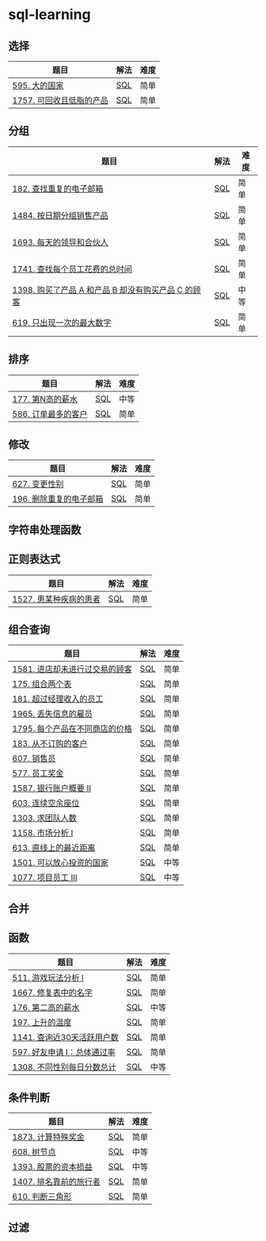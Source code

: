 # sql-learning

## 选择

| 题目                                                         | 解法                        | 难度 |
| ------------------------------------------------------------ | --------------------------- | ---- |
| [595. 大的国家](https://leetcode.cn/problems/big-countries/) | [SQL](choose/big-countries.md) | 简单     |
| [1757. 可回收且低脂的产品](https://leetcode.cn/problems/recyclable-and-low-fat-products/) |        [SQL](choose/recyclable-and-low-fat-products.md) |  简单   |

## 分组
| 题目                                                         | 解法                                | 难度 |
| ------------------------------------------------------------ | ----------------------------------- | ---- |
| [182. 查找重复的电子邮箱](https://leetcode.cn/problems/duplicate-emails/) | [SQL](group/duplicate-emails.md) |  简单    |
| [1484. 按日期分组销售产品](https://leetcode.cn/problems/group-sold-products-by-the-date/) | [SQL](group/group-sold-products-by-the-date.md) |  简单    |
| [1693. 每天的领导和合伙人](https://leetcode.cn/problems/daily-leads-and-partners/) | [SQL](group/daily-leads-and-partners.md) |  简单    |
| [1741. 查找每个员工花费的总时间](https://leetcode.cn/problems/find-total-time-spent-by-each-employee/) | [SQL](group/find-total-time-spent-by-each-employee.md) |  简单    |
| [1398. 购买了产品 A 和产品 B 却没有购买产品 C 的顾客](https://leetcode.cn/problems/customers-who-bought-products-a-and-b-but-not-c/) | [SQL](group/customers-who-bought-products-a-and-b-but-not-c.md) |  中等    |
| [619. 只出现一次的最大数字](https://leetcode.cn/problems/biggest-single-number/) | [SQL](group/biggest-single-number.md) |  简单    |


## 排序

| 题目                                                         | 解法                                | 难度 |
| ------------------------------------------------------------ | ----------------------------------- | ---- |
| [177. 第N高的薪水](https://leetcode.cn/problems/nth-highest-salary/) | [SQL](sort/nth-highest-salary.md) |  中等    |
| [586. 订单最多的客户](https://leetcode.cn/problems/customer-placing-the-largest-number-of-orders/submissions/) | [SQL](sort/customer-placing-the-largest-number-of-orders.md) |  简单   |

## 修改
| 题目                                                         | 解法                                | 难度 |
| ------------------------------------------------------------ | ----------------------------------- | ---- |
| [627. 变更性别](https://leetcode.cn/problems/swap-salary/) | [SQL](update/swap-salary.md) |  简单    |
| [196. 删除重复的电子邮箱](https://leetcode.cn/problems/delete-duplicate-emails/) | [SQL](update/delete-duplicate-emails.md) |  简单    |

## 字符串处理函数


## 正则表达式

| 题目                                                         | 解法                                | 难度 |
| ------------------------------------------------------------ | ----------------------------------- | ---- |
| [1527. 患某种疾病的患者](https://leetcode.cn/problems/patients-with-a-condition/) | [SQL](regexp/patients-with-a-condition.md) |  简单    |

## 组合查询
| 题目                                                         | 解法                                | 难度 |
| ------------------------------------------------------------ | ----------------------------------- | ---- |
| [1581. 进店却未进行过交易的顾客](https://leetcode.cn/problems/customer-who-visited-but-did-not-make-any-transactions/) | [SQL](join/customer-who-visited-but-did-not-make-any-transactions.md) |  简单    |
| [175. 组合两个表](https://leetcode.cn/problems/combine-two-tables/) | [SQL](join/combine-two-tables.md) |  简单    |
| [181. 超过经理收入的员工](https://leetcode.cn/problems/employees-earning-more-than-their-managers/) | [SQL](join/employees-earning-more-than-their-managers.md) |  简单    |
| [1965. 丢失信息的雇员](https://leetcode.cn/problems/employees-with-missing-information/) | [SQL](join/employees-with-missing-information.md) |  简单    |
| [1795. 每个产品在不同商店的价格](https://leetcode.cn/problems/rearrange-products-table/) | [SQL](join/rearrange-products-table.md) |  简单    |
| [183. 从不订购的客户](https://leetcode.cn/problems/customers-who-never-order/) | [SQL](join/customers-who-never-order.md) |  简单    |
| [607. 销售员](https://leetcode.cn/problems/sales-person/) | [SQL](join/sales-person.md) |  简单    |
| [577. 员工奖金](https://leetcode.cn/problems/employee-bonus/) | [SQL](join/employee-bonus.md) |  简单    |
| [1587. 银行账户概要 II](https://leetcode.cn/problems/bank-account-summary-ii/) | [SQL](join/bank-account-summary-ii.md) |  简单    |
| [603. 连续空余座位](https://leetcode.cn/problems/consecutive-available-seats/) | [SQL](join/consecutive-available-seats.md) |  简单    |
| [1303. 求团队人数](https://leetcode.cn/problems/find-the-team-size/) | [SQL](join/find-the-team-size.md) |  简单    |
| [1158. 市场分析 I](https://leetcode.cn/problems/market-analysis-i/) | [SQL](join/market-analysis-i.md) |  简单    |
| [613. 直线上的最近距离](https://leetcode.cn/problems/shortest-distance-in-a-line/) | [SQL](join/shortest-distance-in-a-line.md) |  简单    |
| [1501. 可以放心投资的国家](https://leetcode.cn/problems/countries-you-can-safely-invest-in/) | [SQL](join/countries-you-can-safely-invest-in.md) |  中等    |
| [1077. 项目员工 III](https://leetcode.cn/problems/project-employees-iii/) | [SQL](join/project-employees-iii.md) |  中等    |

## 合并

## 函数
| 题目                                                         | 解法                              | 难度 |
| ------------------------------------------------------------ | --------------------------------- | ---- |
| [511. 游戏玩法分析 I](https://leetcode.cn/problems/game-play-analysis-i/) | [SQL](function/game-play-analysis-i.md) | 简单     |
| [1667. 修复表中的名字](https://leetcode.cn/problems/fix-names-in-a-table/) | [SQL](function/submissions.md) | 简单     |
| [176. 第二高的薪水](https://leetcode.cn/problems/second-highest-salary/) | [SQL](function/second-highest-salary.md) | 中等     |
| [197. 上升的温度](https://leetcode.cn/problems/rising-temperature/) | [SQL](function/rising-temperature.md) | 简单     |
| [1141. 查询近30天活跃用户数](https://leetcode.cn/problems/user-activity-for-the-past-30-days-i/) | [SQL](function/user-activity-for-the-past-30-days-i.md) | 简单     |
| [597. 好友申请 I：总体通过率](https://leetcode.cn/problems/friend-requests-i-overall-acceptance-rate/submissions/) | [SQL](function/friend-requests-i-overall-acceptance-rate.md) | 简单     |
| [1308. 不同性别每日分数总计](https://leetcode.cn/problems/running-total-for-different-genders/) | [SQL](function/running-total-for-different-genders.md) | 中等     |

## 条件判断
| 题目                                                         | 解法                                | 难度 |
| ------------------------------------------------------------ | ----------------------------------- | ---- |
| [1873. 计算特殊奖金](https://leetcode.cn/problems/calculate-special-bonus/submissions/) | [SQL](condition/calculate-special-bonus.md) |  简单    |
| [608. 树节点](https://leetcode.cn/problems/tree-node/) | [SQL](condition/tree-node.md) |  中等    |
| [1393. 股票的资本损益](https://leetcode.cn/problems/capital-gainloss/) | [SQL](condition/capital-gainloss.md) |  中等    |
| [1407. 排名靠前的旅行者](https://leetcode.cn/problems/top-travellers/) | [SQL](condition/top-travellers.md) |  简单    |
| [610. 判断三角形](https://leetcode.cn/problems/triangle-judgement/) | [SQL](condition/triangle-judgement.md) |  简单    |

## 过滤

